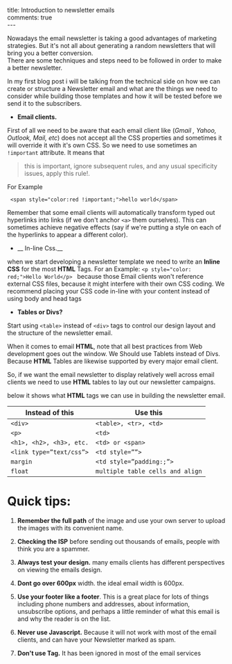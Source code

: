 title: Introduction to newsletter emails  
comments: true  
\-\-\-  
  
Nowadays the email newsletter is taking a good advantages of marketing strategies. But it's not all about generating a random newsletters that will bring you a better conversion.  
There are some techniques and steps need to be followed in order to make a better newsletter.  
  
In my first blog post i will be talking from the technical side on how we can create or structure a Newsletter email and what are the things we need to consider while building those templates and how it will be  tested before we send it to the subscribers.  
  
 * __Email clients.__  

First of all we need to be aware that each email client like  (_Gmail 
, Yahoo, Outlook, Mail, etc_)  does not accept all the CSS properties and sometimes it will override it with it's own CSS. So we need to use sometimes an `!important` attribute. It means that
 > this is important, ignore subsequent rules, and any usual specificity issues, apply this rule!. 
 
For Example 

``` <span style="color:red !important;">hello world</span>``` 
  
Remember that some email clients will automatically transform typed out hyperlinks into links (if we don't anchor `<a>` them ourselves). This can sometimes achieve negative effects (say if we're putting a style on each of the hyperlinks to appear a different color).  
  

  
* __ In-line Css.__  
  
  
when we start developing a newsletter template we need to write an __Inline CSS__ for the most __HTML__ Tags. For an Example: 
  ``` <p style="color: red;">Hello World</p>  ``` because those Email clients won't reference external CSS files, because it might interfere with their own CSS coding. We recommend placing your CSS code in-line with your content instead of using body and head tags  
  
  
  
* __Tables or Divs?__  
  
  
  
Start using `<table>` instead of `<div>` tags to control our design layout and the structure of the newsletter email.  
  
When it comes to email __HTML__, note that all best practices from Web development goes out the window. We Should use Tablets instead of Divs. Because __HTML__ Tables are likewise supported by every major email client.  
  
So, if we want the email newsletter to display relatively well across email clients we need to use __HTML__ tables to lay out our newsletter campaigns.  
  
below it shows what __HTML__ tags we can use in building the newsletter email.  
  
  
 
  
  
  | Instead of this | Use this |
  | --- | --- |
  | ```<div>``` | ```<table>, <tr>, <td>``` |
  | ```<p>``` | ```<td>``` |
  | ```<h1>, <h2>, <h3>, etc.``` | ```<td> or <span>``` |
  | ```<link type=”text/css”>``` | ```<td style=””>``` |
  | ```margin``` | ```<td style=”padding:;”>``` |
  | ```float``` | ```multiple table cells and align``` |

 
  
# __Quick tips:__  
  
  
1. __Remember the full path__ of the image and use your own server to upload the images with its convenient name.  
  
2. __Checking the ISP__ before sending out thousands of emails, people with think you are a spammer.  
  
3. __Always test your design.__ many emails clients has different perspectives on viewing the emails design.  
  
4. __Dont go over 600px__ width. the ideal email width is 600px.  
  
5. __Use your footer like a footer__. This is a great place for lots of things including phone numbers and addresses, about information, unsubscribe options, and perhaps a little reminder of what this email is and why the reader is on the list.  
  
6. __Never use Javascript.__ Because it will not work with most of the  email clients, and can have your Newsletter marked as spam.  
  
7. __Don't use <body> Tag.__ It has been ignored in most of the email services
